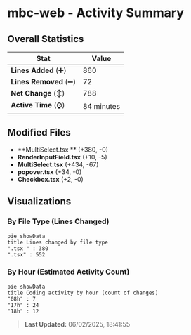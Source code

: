 # mbc-web - Activity Summary 

## Overall Statistics

| Stat                   | Value                                                             |
| ---------------------- | ----------------------------------------------------------------- |
| **Lines Added** (➕)   | 860                                          |
| **Lines Removed** (➖) | 72                                        |
| **Net Change** (↕)    | 788                |
| **Active Time** (⌚)   | 84 minutes |


## Modified Files
- **MultiSelect.tsx ** (+380, -0)
- **RenderInputField.tsx** (+10, -5)
- **MultiSelect.tsx** (+434, -67)
- **popover.tsx** (+34, -0)
- **Checkbox.tsx** (+2, -0)

## Visualizations

### By File Type (Lines Changed)

```mermaid
pie showData
title Lines changed by file type
".tsx " : 380
".tsx" : 552
```

### By Hour (Estimated Activity Count)

```mermaid
pie showData
title Coding activity by hour (count of changes)
"08h" : 7
"17h" : 24
"18h" : 12
```


> **Last Updated:** 06/02/2025, 18:41:55